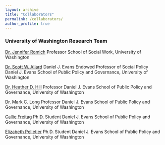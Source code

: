 ```yaml
---
layout: archive
title: "Collaborators"
permalink: /collaborators/
author_profile: true
---
```


### University of Washington Research Team

[Dr. Jennifer Romich](https://socialwork.uw.edu/faculty/professors/jennifer-romich)
Professor
School of Social Work, University of Washington

[Dr. Scott W. Allard](https://evans.uw.edu/profile/scott-allard/)
Daniel J. Evans Endowed Professor of Social Policy
Daniel J. Evans School of Public Policy and Governance, University of Washington

[Dr. Heather D. Hill](https://evans.uw.edu/profile/heather-hill/)
Professor
Daniel J. Evans School of Public Policy and Governance, University of Washington

[Dr. Mark C. Long](https://evans.uw.edu/profile/mark-long/)
Professor
Daniel J. Evans School of Public Policy and Governance, University of Washington

[Callie Freitag](https://evans.uw.edu/profile/callie-freitag/)
Ph.D. Student
Daniel J. Evans School of Public Policy and Governance, University of Washington

[Elizabeth Pelletier](https://evans.uw.edu/profile/elizabeth-pelletier/)
Ph.D. Student
Daniel J. Evans School of Public Policy and Governance, University of Washington
